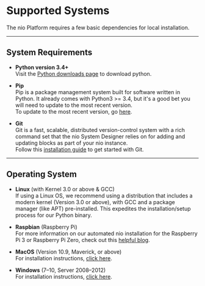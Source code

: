 # Supported Systems

The nio Platform requires a few basic dependencies for local installation.

---
## System Requirements

* **Python version 3.4+**<br />
    Visit the [Python downloads page](https://www.python.org/downloads/) to download python.

* **Pip**<br />
    Pip is a package management system built for software written in Python. It already comes with Python3 >= 3.4, but it's a good bet you will need to update to the most recent version.<br />
    To update to the most recent version, go [here](https://pip.pypa.io/en/stable/installing/).

* **Git**<br />
    Git is a fast, scalable, distributed version-control system with a rich command set that the nio System Designer relies on for adding and updating blocks as part of your nio instance.<br />
    Follow this [installation guide](https://git-scm.com/book/en/v2/Getting-Started-Installing-Git) to get started with Git.

---
## Operating System

* **Linux** (with Kernel 3.0 or above & GCC)<br />
    If using a Linux OS, we recommend using a distribution that includes a modern kernel (Version 3.0 or above), with GCC and a package manager (like APT) pre-installed. This expedites the installation/setup process for our Python binary.

* **Raspbian** (Raspberry Pi)<br />
    For more information on our automated nio installation for the Raspberry Pi 3 or Raspberry Pi Zero, check out this [helpful blog](https://niolabs.com/blog/baking-nio-into-a-raspberry-pi).

* **MacOS** (Version 10.9, Maverick, or above)<br />
    For installation instructions, [click here](/installation/README.md).

* **Windows** (7–10, Server 2008–2012)<br />
    For installation instructions, [click here](/installation/windows.md).
